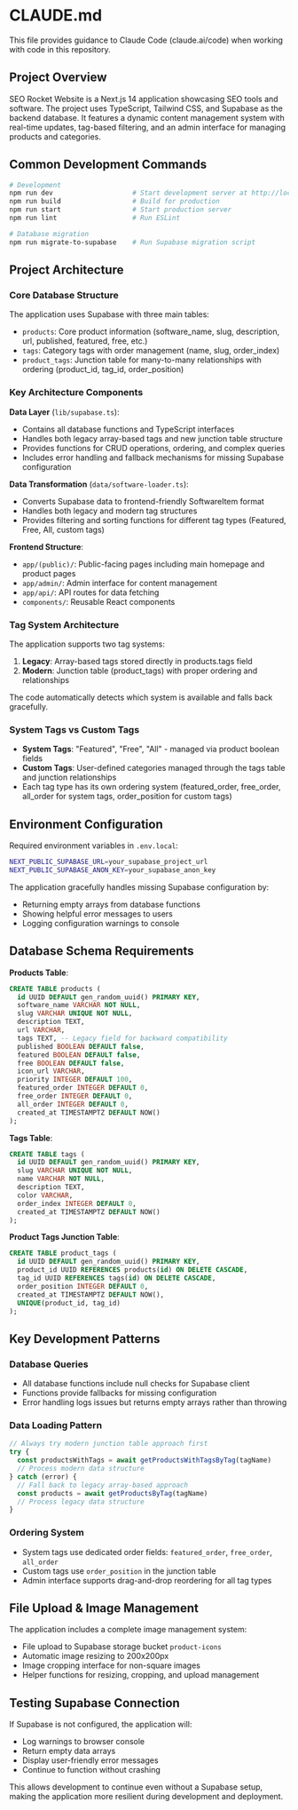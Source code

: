# CLAUDE.md

This file provides guidance to Claude Code (claude.ai/code) when working with code in this repository.

## Project Overview

SEO Rocket Website is a Next.js 14 application showcasing SEO tools and software. The project uses TypeScript, Tailwind CSS, and Supabase as the backend database. It features a dynamic content management system with real-time updates, tag-based filtering, and an admin interface for managing products and categories.

## Common Development Commands

```bash
# Development
npm run dev                    # Start development server at http://localhost:3000
npm run build                  # Build for production
npm run start                  # Start production server
npm run lint                   # Run ESLint

# Database migration
npm run migrate-to-supabase    # Run Supabase migration script
```

## Project Architecture

### Core Database Structure
The application uses Supabase with three main tables:
- `products`: Core product information (software_name, slug, description, url, published, featured, free, etc.)
- `tags`: Category tags with order management (name, slug, order_index)
- `product_tags`: Junction table for many-to-many relationships with ordering (product_id, tag_id, order_position)

### Key Architecture Components

**Data Layer** (`lib/supabase.ts`):
- Contains all database functions and TypeScript interfaces
- Handles both legacy array-based tags and new junction table structure
- Provides functions for CRUD operations, ordering, and complex queries
- Includes error handling and fallback mechanisms for missing Supabase configuration

**Data Transformation** (`data/software-loader.ts`):
- Converts Supabase data to frontend-friendly SoftwareItem format
- Handles both legacy and modern tag structures
- Provides filtering and sorting functions for different tag types (Featured, Free, All, custom tags)

**Frontend Structure**:
- `app/(public)/`: Public-facing pages including main homepage and product pages
- `app/admin/`: Admin interface for content management
- `app/api/`: API routes for data fetching
- `components/`: Reusable React components

### Tag System Architecture
The application supports two tag systems:
1. **Legacy**: Array-based tags stored directly in products.tags field
2. **Modern**: Junction table (product_tags) with proper ordering and relationships

The code automatically detects which system is available and falls back gracefully.

### System Tags vs Custom Tags
- **System Tags**: "Featured", "Free", "All" - managed via product boolean fields
- **Custom Tags**: User-defined categories managed through the tags table and junction relationships
- Each tag type has its own ordering system (featured_order, free_order, all_order for system tags, order_position for custom tags)

## Environment Configuration

Required environment variables in `.env.local`:
```bash
NEXT_PUBLIC_SUPABASE_URL=your_supabase_project_url
NEXT_PUBLIC_SUPABASE_ANON_KEY=your_supabase_anon_key
```

The application gracefully handles missing Supabase configuration by:
- Returning empty arrays from database functions
- Showing helpful error messages to users
- Logging configuration warnings to console

## Database Schema Requirements

**Products Table**:
```sql
CREATE TABLE products (
  id UUID DEFAULT gen_random_uuid() PRIMARY KEY,
  software_name VARCHAR NOT NULL,
  slug VARCHAR UNIQUE NOT NULL,
  description TEXT,
  url VARCHAR,
  tags TEXT, -- Legacy field for backward compatibility
  published BOOLEAN DEFAULT false,
  featured BOOLEAN DEFAULT false,
  free BOOLEAN DEFAULT false,
  icon_url VARCHAR,
  priority INTEGER DEFAULT 100,
  featured_order INTEGER DEFAULT 0,
  free_order INTEGER DEFAULT 0,
  all_order INTEGER DEFAULT 0,
  created_at TIMESTAMPTZ DEFAULT NOW()
);
```

**Tags Table**:
```sql
CREATE TABLE tags (
  id UUID DEFAULT gen_random_uuid() PRIMARY KEY,
  slug VARCHAR UNIQUE NOT NULL,
  name VARCHAR NOT NULL,
  description TEXT,
  color VARCHAR,
  order_index INTEGER DEFAULT 0,
  created_at TIMESTAMPTZ DEFAULT NOW()
);
```

**Product Tags Junction Table**:
```sql
CREATE TABLE product_tags (
  id UUID DEFAULT gen_random_uuid() PRIMARY KEY,
  product_id UUID REFERENCES products(id) ON DELETE CASCADE,
  tag_id UUID REFERENCES tags(id) ON DELETE CASCADE,
  order_position INTEGER DEFAULT 0,
  created_at TIMESTAMPTZ DEFAULT NOW(),
  UNIQUE(product_id, tag_id)
);
```

## Key Development Patterns

### Database Queries
- All database functions include null checks for Supabase client
- Functions provide fallbacks for missing configuration
- Error handling logs issues but returns empty arrays rather than throwing

### Data Loading Pattern
```typescript
// Always try modern junction table approach first
try {
  const productsWithTags = await getProductsWithTagsByTag(tagName)
  // Process modern data structure
} catch (error) {
  // Fall back to legacy array-based approach
  const products = await getProductsByTag(tagName)
  // Process legacy data structure
}
```

### Ordering System
- System tags use dedicated order fields: `featured_order`, `free_order`, `all_order`
- Custom tags use `order_position` in the junction table
- Admin interface supports drag-and-drop reordering for all tag types

## File Upload & Image Management
The application includes a complete image management system:
- File upload to Supabase storage bucket `product-icons`
- Automatic image resizing to 200x200px
- Image cropping interface for non-square images
- Helper functions for resizing, cropping, and upload management

## Testing Supabase Connection
If Supabase is not configured, the application will:
- Log warnings to browser console
- Return empty data arrays
- Display user-friendly error messages
- Continue to function without crashing

This allows development to continue even without a Supabase setup, making the application more resilient during development and deployment.